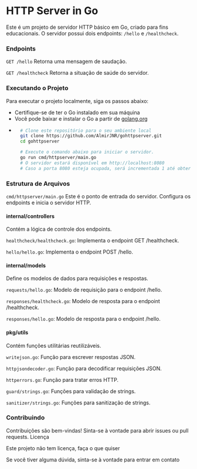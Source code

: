 # HTTP Server in Go

Este é um projeto de servidor HTTP básico em Go, criado para fins educacionais.
O servidor possui dois endpoints: `/hello` e `/healthcheck`.

### Endpoints

`GET /hello` Retorna uma mensagem de saudação.

`GET /healthcheck` Retorna a situação de saúde do servidor.

### Executando o Projeto

Para executar o projeto localmente, siga os passos abaixo:

- Certifique-se de ter o Go instalado em sua máquina
- Você pode baixar e instalar o Go a partir de [golang.org](https://golang.org/)
- ```bash
    # Clone este repositório para o seu ambiente local
    git clone https://github.com/AlmirJNR/gohttpserver.git
    cd gohttpserver

    # Execute o comando abaixo para iniciar o servidor.
    go run cmd/httpserver/main.go
    # O servidor estará disponível em http://localhost:8080
    # Caso a porta 8080 esteja ocupada, será incrementada 1 até obter sucesso
    ```

### Estrutura de Arquivos

`cmd/httpserver/main.go` Este é o ponto de entrada do servidor.
Configura os endpoints e inicia o servidor HTTP.

#### internal/controllers

Contém a lógica de controle dos endpoints.

`healthcheck/healthcheck.go`: Implementa o endpoint GET /healthcheck.

`hello/hello.go`: Implementa o endpoint POST /hello.

#### internal/models

Define os modelos de dados para requisições e respostas.

`requests/hello.go`: Modelo de requisição para o endpoint /hello.

`responses/healthcheck.go`: Modelo de resposta para o endpoint /healthcheck.

`responses/hello.go`: Modelo de resposta para o endpoint /hello.

#### pkg/utils

Contém funções utilitárias reutilizáveis.

`writejson.go`: Função para escrever respostas JSON.

`httpjsondecoder.go`: Função para decodificar requisições JSON.

`httperrors.go`: Função para tratar erros HTTP.

`guard/strings.go`: Funções para validação de strings.

`sanitizer/strings.go`: Funções para sanitização de strings.

### Contribuindo

Contribuições são bem-vindas! Sinta-se à vontade para abrir issues ou pull requests.
Licença

Este projeto não tem licença, faça o que quiser

Se você tiver alguma dúvida, sinta-se à vontade para entrar em contato
